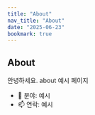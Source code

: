 ```yaml
---
title: "About"
nav_title: "About"
date: "2025-06-23"
bookmark: true
---
```


## About

안녕하세요. about 예시 페이지 

- 🧠 분야: 예시
- 📫 연락: 예시
